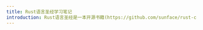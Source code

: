```yaml
---
title: Rust语言圣经学习笔记
introduction: Rust语言圣经是一本开源书籍(https://github.com/sunface/rust-course)，涵盖从入门到精通所需的几乎全部 Rust 知识，目录及内容都经过深思熟虑的设计，值得学习记录。其中针对部分章节部分有些歧义和不太清楚的部分，自己做了修改补充。
---
```

